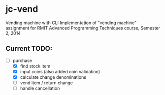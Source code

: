 jc-vend
==========

Vending machine with CLI
  Implementation of "vending machine" assignment for RMIT Advanced Programming Techniques course, Semester 2, 2014
  
  
Current TODO:
----------
- [ ] purchase
  - [x] find stock item
  - [x] input coins (also added coin validation)
  - [x] calculate change denominations
  - [ ] vend item / return change
  - [ ] handle cancellation
